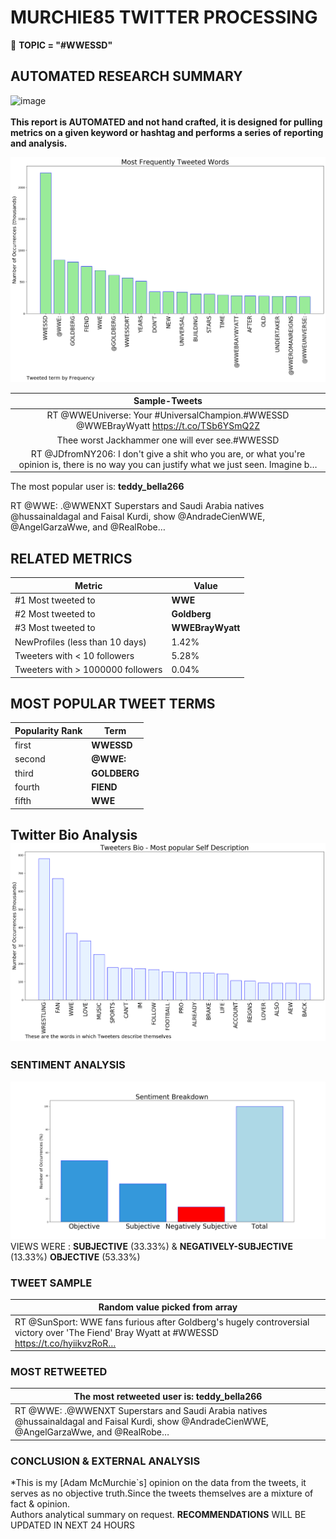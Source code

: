 # MURCHIE85 TWITTER PROCESSING 
&#x1F34E; **TOPIC = "#WWESSD"**

## AUTOMATED RESEARCH SUMMARY

![image](https://marketingplatform.google.com/about/static/images/gmp/analytics-smb-benefit.jpg)
<br></br>
<b> This report is AUTOMATED and not hand crafted, it is designed for pulling metrics on a given keyword or hashtag and performs a series of reporting and analysis.</b>



![image](TWEETS.png)



|                **Sample-Tweets**        |
| :-------------: |
| RT @WWEUniverse: Your #UniversalChampion.#WWESSD @WWEBrayWyatt https://t.co/TSb6YSmQ2Z |
| Thee worst Jackhammer one will ever see.#WWESSD |
| RT @JDfromNY206: I don't give a shit who you are, or what you're opinion is, there is no way you can justify what we just seen. Imagine b… |

The most popular user is: **teddy_bella266**
<div class="alert alert-block alert-danger"> RT @WWE: .@WWENXT Superstars and Saudi Arabia natives @hussainaldagal and Faisal Kurdi, show @AndradeCienWWE, @AngelGarzaWwe, and @RealRobe…</div>

## RELATED METRICS<br>
| Metric | Value |
| ------------- | ------------- |
| #1 Most tweeted to  | **WWE** |
| #2 Most tweeted to  | **Goldberg** |
| #3 Most tweeted to  | **WWEBrayWyatt** |
| NewProfiles (less than 10 days) | 1.42%  |
| Tweeters with < 10 followers  | 5.28%|
| Tweeters with > 1000000 followers  | 0.04%  |



## MOST POPULAR TWEET TERMS 


| Popularity Rank  | Term |
| ------------- | ------------- |
| first  | **WWESSD**  |
| second  | **@WWE:**  |
| third  | **GOLDBERG** |
| fourth  | **FIEND**  |
| fifth  | **WWE**  |


## Twitter Bio Analysis![image](BIO.png)
### SENTIMENT ANALYSIS
![image](sentiment.png)
VIEWS WERE : **SUBJECTIVE**  (33.33%) & **NEGATIVELY-SUBJECTIVE** (13.33%) **OBJECTIVE** (53.33%)

### TWEET SAMPLE 
| Random value picked from array |
| ------------- |
|RT @SunSport: WWE fans furious after Goldberg's hugely controversial victory over 'The Fiend' Bray Wyatt at #WWESSD https://t.co/hyiikvzRoR… |

### MOST RETWEETED 

| The most retweeted user is: **teddy_bella266**  |
| ------------- |
| RT @WWE: .@WWENXT Superstars and Saudi Arabia natives @hussainaldagal and Faisal Kurdi, show @AndradeCienWWE, @AngelGarzaWwe, and @RealRobe… |

### CONCLUSION & EXTERNAL ANALYSIS

*This is my [Adam McMurchie`s] opinion on the data from the tweets, it serves as no objective truth.Since the tweets themselves are a mixture of fact & opinion.<br>
Authors analytical summary on request.
**RECOMMENDATIONS** WILL BE UPDATED IN NEXT  24 HOURS <br>